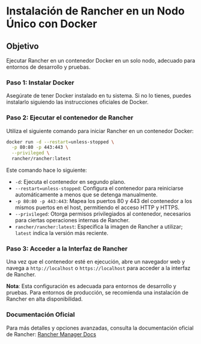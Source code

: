 
# Instalación de Rancher en un Nodo Único con Docker

## Objetivo
Ejecutar Rancher en un contenedor Docker en un solo nodo, adecuado para entornos de desarrollo y pruebas.

### Paso 1: Instalar Docker
Asegúrate de tener Docker instalado en tu sistema. Si no lo tienes, puedes instalarlo siguiendo las instrucciones oficiales de Docker.

### Paso 2: Ejecutar el contenedor de Rancher
Utiliza el siguiente comando para iniciar Rancher en un contenedor Docker:

```bash
docker run -d --restart=unless-stopped \
  -p 80:80 -p 443:443 \
  --privileged \
  rancher/rancher:latest
```

Este comando hace lo siguiente:

- `-d`: Ejecuta el contenedor en segundo plano.
- `--restart=unless-stopped`: Configura el contenedor para reiniciarse automáticamente a menos que se detenga manualmente.
- `-p 80:80 -p 443:443`: Mapea los puertos 80 y 443 del contenedor a los mismos puertos en el host, permitiendo el acceso HTTP y HTTPS.
- `--privileged`: Otorga permisos privilegiados al contenedor, necesarios para ciertas operaciones internas de Rancher.
- `rancher/rancher:latest`: Especifica la imagen de Rancher a utilizar; `latest` indica la versión más reciente.

### Paso 3: Acceder a la Interfaz de Rancher
Una vez que el contenedor esté en ejecución, abre un navegador web y navega a `http://localhost` o `https://localhost` para acceder a la interfaz de Rancher.

**Nota**: Esta configuración es adecuada para entornos de desarrollo y pruebas. Para entornos de producción, se recomienda una instalación de Rancher en alta disponibilidad.

### Documentación Oficial
Para más detalles y opciones avanzadas, consulta la documentación oficial de Rancher: [Rancher Manager Docs](https://ranchermanager.docs.rancher.com/getting-started/installation-and-upgrade/other-installation-methods/rancher-on-a-single-node-with-docker)